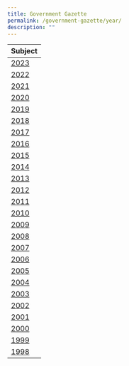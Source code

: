 ```yaml
---
title: Government Gazette
permalink: /government-gazette/year/
description: ""
---
```

| Subject | 
| -------- | 
| [2023]()| 
| [2022]()| 
| [2021]()| 
| [2020]()| 
| [2019]()| 
| [2018]()| 
| [2017]()| 
| [2016]()| 
| [2015]()| 
| [2014]()| 
| [2013]()| 
| [2012]()| 
| [2011]()| 
| [2010]()| 
| [2009]()| 
| [2008]()| 
| [2007]()| 
| [2006]()| 
| [2005]()| 
| [2004]()| 
| [2003]()| 
| [2002]()| 
| [2001]()| 
| [2000]()| 
| [1999]()| 
| [1998]()|